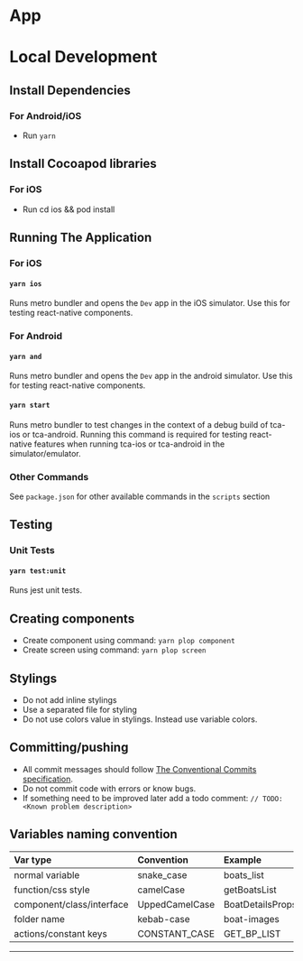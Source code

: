 # App

# Local Development

## Install Dependencies

### For Android/iOS

- Run `yarn`

## Install Cocoapod libraries

### For iOS

- Run cd ios && pod install
## Running The Application

### For iOS

#### `yarn ios`

Runs metro bundler and opens the `Dev` app in the iOS simulator. Use this for testing
react-native components.

### For Android

#### `yarn and`

Runs metro bundler and opens the `Dev` app in the android simulator. Use this for testing
react-native components.

#### `yarn start`

Runs metro bundler to test changes in the context of a debug build of tca-ios or
tca-android. Running this command is required for testing react-native features
when running tca-ios or tca-android in the simulator/emulator.

### Other Commands

See `package.json` for other available commands in the `scripts` section

## Testing

### Unit Tests

#### `yarn test:unit`

Runs jest unit tests.

## Creating components
 - Create component using command: `yarn plop component`
 - Create screen using command: `yarn plop screen`

## Stylings
 - Do not add inline stylings
 - Use a separated file for styling
 - Do not use colors value in stylings. Instead use variable colors.

## Committing/pushing
 - All commit messages should follow [The Conventional Commits specification](https://www.conventionalcommits.org/en/v1.0.0/).
 - Do not commit code with errors or know bugs.
 - If something need to be improved later add a todo comment: `// TODO: <Known problem description> `

 ## Variables naming convention

| Var type                               | Convention                 | Example                   |
|:---------------------------------------|:---------------------------|:--------------------------|
|  normal variable                       | snake_case                 |  boats_list               |
|  function/css style                    | camelCase                  |  getBoatsList             |
|  component/class/interface             | UppedCamelCase             |  BoatDetailsProps         |
|  folder name                           | kebab-case                 |  boat-images              |
|  actions/constant keys                 | CONSTANT_CASE              |  GET_BP_LIST              |
-----------------